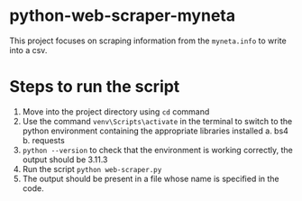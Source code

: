 # python-web-scraper-myneta
This project focuses on scraping information from the `myneta.info` to write into a csv. 

# Steps to run the script
1. Move into the project directory using `cd` command
2. Use the command `venv\Scripts\activate` in the terminal to switch to the python environment containing the appropriate libraries installed
a. bs4
b. requests
3. `python --version` to check that the environment is working correctly, the output should be 3.11.3
4. Run the script `python web-scraper.py`
5. The output should be present in a file whose name is specified in the code.
